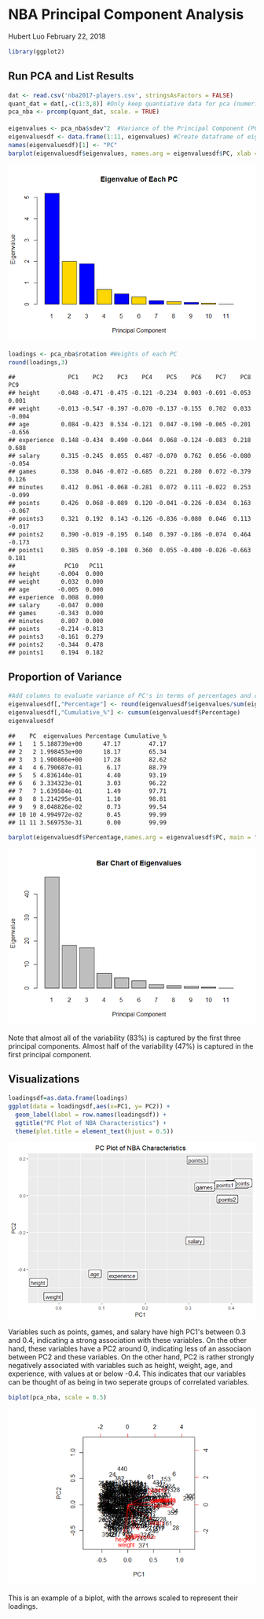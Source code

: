 NBA Principal Component Analysis
================
Hubert Luo
February 22, 2018

``` r
library(ggplot2)
```

Run PCA and List Results
------------------------

``` r
dat <- read.csv('nba2017-players.csv', stringsAsFactors = FALSE)
quant_dat = dat[,-c(1:3,8)] #Only keep quantiative data for pca (numeric/integer data type)
pca_nba <- prcomp(quant_dat, scale. = TRUE)

eigenvalues <- pca_nba$sdev^2  #Variance of the Principal Component (PC's) is equal to the eigenvalue of the PC
eigenvaluesdf <- data.frame(1:11, eigenvalues) #Create dataframe of eigenvalues with column for each PC
names(eigenvaluesdf)[1] <- "PC"
barplot(eigenvaluesdf$eigenvalues, names.arg = eigenvaluesdf$PC, xlab = "Principal Component", ylab = "Eigenvalue", main = "Eigenvalue of Each PC", col = c("blue","gold"))
```

![](nba_pca_files/figure-markdown_github/unnamed-chunk-2-1.png)

``` r
loadings <- pca_nba$rotation #Weights of each PC
round(loadings,3)
```

    ##               PC1    PC2    PC3    PC4    PC5    PC6    PC7    PC8    PC9
    ## height     -0.048 -0.471 -0.475 -0.121 -0.234  0.003 -0.691 -0.053  0.001
    ## weight     -0.013 -0.547 -0.397 -0.070 -0.137 -0.155  0.702  0.033 -0.004
    ## age         0.084 -0.423  0.534 -0.121  0.047 -0.190 -0.065 -0.201 -0.656
    ## experience  0.148 -0.434  0.490 -0.044  0.068 -0.124 -0.083  0.218  0.688
    ## salary      0.315 -0.245  0.055  0.487 -0.070  0.762  0.056 -0.080 -0.054
    ## games       0.338  0.046 -0.072 -0.685  0.221  0.280  0.072 -0.379  0.126
    ## minutes     0.412  0.061 -0.068 -0.281  0.072  0.111 -0.022  0.253 -0.099
    ## points      0.426  0.068 -0.089  0.120 -0.041 -0.226 -0.034  0.163 -0.067
    ## points3     0.321  0.192  0.143 -0.126 -0.836 -0.080  0.046  0.113 -0.017
    ## points2     0.390 -0.019 -0.195  0.140  0.397 -0.186 -0.074  0.464 -0.173
    ## points1     0.385  0.059 -0.108  0.360  0.055 -0.400 -0.026 -0.663  0.181
    ##              PC10   PC11
    ## height     -0.004  0.000
    ## weight      0.032  0.000
    ## age        -0.005  0.000
    ## experience  0.008  0.000
    ## salary     -0.047  0.000
    ## games      -0.343  0.000
    ## minutes     0.807  0.000
    ## points     -0.214 -0.813
    ## points3    -0.161  0.279
    ## points2    -0.344  0.478
    ## points1     0.194  0.182

Proportion of Variance
----------------------

``` r
#Add columns to evaluate variance of PC's in terms of percentages and cumulative percentages
eigenvaluesdf[,"Percentage"] <- round(eigenvaluesdf$eigenvalues/sum(eigenvaluesdf$eigenvalues)*100,2)
eigenvaluesdf[,"Cumulative_%"] <- cumsum(eigenvaluesdf$Percentage)
eigenvaluesdf
```

    ##    PC  eigenvalues Percentage Cumulative_%
    ## 1   1 5.188739e+00      47.17        47.17
    ## 2   2 1.998453e+00      18.17        65.34
    ## 3   3 1.900866e+00      17.28        82.62
    ## 4   4 6.790687e-01       6.17        88.79
    ## 5   5 4.836144e-01       4.40        93.19
    ## 6   6 3.334323e-01       3.03        96.22
    ## 7   7 1.639584e-01       1.49        97.71
    ## 8   8 1.214295e-01       1.10        98.81
    ## 9   9 8.048826e-02       0.73        99.54
    ## 10 10 4.994972e-02       0.45        99.99
    ## 11 11 3.569753e-31       0.00        99.99

``` r
barplot(eigenvaluesdf$Percentage,names.arg = eigenvaluesdf$PC, main = "Bar Chart of Eigenvalues", xlab = "Principal Component", ylab = "Eigenvalue")
```

![](nba_pca_files/figure-markdown_github/unnamed-chunk-3-1.png)

Note that almost all of the variability (83%) is captured by the first three principal components. Almost half of the variability (47%) is captured in the first principal component.

Visualizations
--------------

``` r
loadingsdf=as.data.frame(loadings)
ggplot(data = loadingsdf,aes(x=PC1, y= PC2)) +
  geom_label(label = row.names(loadingsdf)) +
  ggtitle("PC Plot of NBA Characteristics") +
  theme(plot.title = element_text(hjust = 0.5))
```

![](nba_pca_files/figure-markdown_github/unnamed-chunk-4-1.png)

Variables such as points, games, and salary have high PC1's between 0.3 and 0.4, indicating a strong association with these variables. On the other hand, these variables have a PC2 around 0, indicating less of an associaon between PC2 and these variables. On the other hand, PC2 is rather strongly negatively associated with variables such as height, weight, age, and experience, with values at or below -0.4. This indicates that our variables can be thought of as being in two seperate groups of correlated variables.

``` r
biplot(pca_nba, scale = 0.5)
```

![](nba_pca_files/figure-markdown_github/unnamed-chunk-5-1.png)

This is an example of a biplot, with the arrows scaled to represent their loadings.
